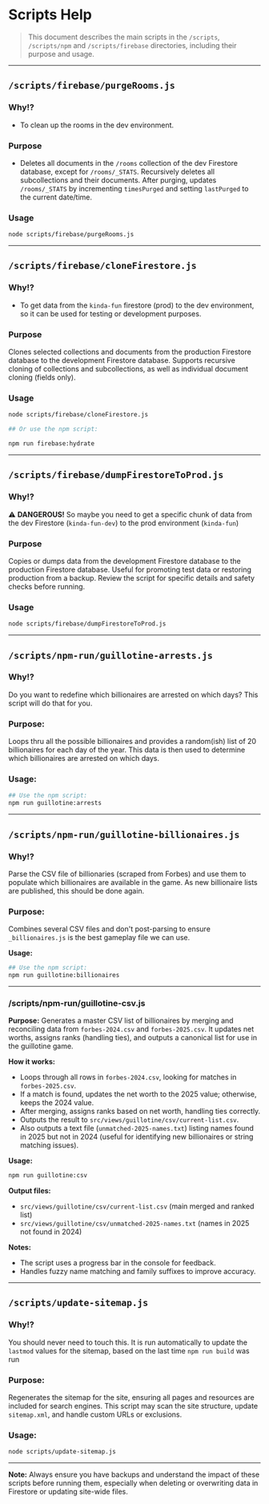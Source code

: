 # Scripts Help

> This document describes the main scripts in the `/scripts`, `/scripts/npm` and `/scripts/firebase` directories, including their purpose and usage.

---

## `/scripts/firebase/purgeRooms.js`

### Why!?

- To clean up the rooms in the dev environment.

### Purpose

- Deletes all documents in the `/rooms` collection of the dev Firestore database, except for `/rooms/_STATS`. Recursively deletes all subcollections and their documents. After purging, updates `/rooms/_STATS` by incrementing `timesPurged` and setting `lastPurged` to the current date/time.

### Usage

```sh
node scripts/firebase/purgeRooms.js
```

---

## `/scripts/firebase/cloneFirestore.js`

### Why!?

- To get data from the `kinda-fun` firestore (prod) to the dev environment, so it can be used for testing or development purposes.

### Purpose

Clones selected collections and documents from the production Firestore database to the development Firestore database. Supports recursive cloning of collections and subcollections, as well as individual document cloning (fields only).

### Usage

```sh
node scripts/firebase/cloneFirestore.js

## Or use the npm script:

npm run firebase:hydrate
```

---

## `/scripts/firebase/dumpFirestoreToProd.js`

### Why!?

⚠️ **DANGEROUS!** So maybe you need to get a specific chunk of data from the dev Firestore (`kinda-fun-dev`) to the prod environment (`kinda-fun`)

### Purpose

Copies or dumps data from the development Firestore database to the production Firestore database. Useful for promoting test data or restoring production from a backup. Review the script for specific details and safety checks before running.

### Usage

```sh
node scripts/firebase/dumpFirestoreToProd.js
```

---

## `/scripts/npm-run/guillotine-arrests.js`

### Why!?

Do you want to redefine which billionaires are arrested on which days? This script will do that for you.

### Purpose:

Loops thru all the possible billionaires and provides a random(ish) list of 20 billionaires for each day of the year. This data is then used to determine which billionaires are arrested on which days.

### Usage:

```sh
## Use the npm script:
npm run guillotine:arrests
```

---

## `/scripts/npm-run/guillotine-billionaires.js`

### Why!?

Parse the CSV file of billionaries (scraped from Forbes) and use them to populate which billionaires are available in the game. As new billionaire lists are published, this should be done again.

### Purpose:

Combines several CSV files and don't post-parsing to ensure `_billionaires.js` is the best gameplay file we can use.

**Usage:**

```sh
## Use the npm script:
npm run guillotine:billionaires
```

---

### /scripts/npm-run/guillotine-csv.js

**Purpose:**
Generates a master CSV list of billionaires by merging and reconciling data from `forbes-2024.csv` and `forbes-2025.csv`. It updates net worths, assigns ranks (handling ties), and outputs a canonical list for use in the guillotine game.

**How it works:**

- Loops through all rows in `forbes-2024.csv`, looking for matches in `forbes-2025.csv`.
- If a match is found, updates the net worth to the 2025 value; otherwise, keeps the 2024 value.
- After merging, assigns ranks based on net worth, handling ties correctly.
- Outputs the result to `src/views/guillotine/csv/current-list.csv`.
- Also outputs a text file (`unmatched-2025-names.txt`) listing names found in 2025 but not in 2024 (useful for identifying new billionaires or string matching issues).

**Usage:**

```sh
npm run guillotine:csv
```

**Output files:**

- `src/views/guillotine/csv/current-list.csv` (main merged and ranked list)
- `src/views/guillotine/csv/unmatched-2025-names.txt` (names in 2025 not found in 2024)

**Notes:**

- The script uses a progress bar in the console for feedback.
- Handles fuzzy name matching and family suffixes to improve accuracy.

---

## `/scripts/update-sitemap.js`

### Why!?

You should never need to touch this. It is run automatically to update the `lastmod` values for the sitemap, based on the last time `npm run build` was run

### Purpose:

Regenerates the sitemap for the site, ensuring all pages and resources are included for search engines. This script may scan the site structure, update `sitemap.xml`, and handle custom URLs or exclusions.

### Usage:

```sh
node scripts/update-sitemap.js
```

---

**Note:**
Always ensure you have backups and understand the impact of these scripts before running them, especially when deleting or overwriting data in Firestore or updating site-wide files.
